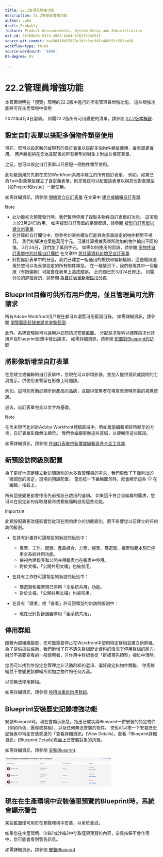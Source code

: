 ```yaml
---
title: 22.2管理員增強功能
description: 22.2管理員增強功能
author: Luke
draft: Probably
feature: Product Announcements, System Setup and Administration
exl-id: 55fb0b85-937d-4903-8a64-6f627dd4291f
source-git-commit: be4904f0b37870c1bfc8ec345e468d5fc283aa36
workflow-type: tm+mt
source-wordcount: '1009'
ht-degree: 0%

---
```


# 22.2管理員增強功能

本頁面說明在「預覽」環境的22.2版中進行的所有管理員增強功能。 這些增強功能將可在生產環境中使用

<!--
<MadCap:conditionalText data-mc-conditions="QuicksilverOrClassic.Draft mode">
in January 2022
</MadCap:conditionalText>
-->

2022年4月4日當周。 如需22.2版所有可用變更的清單，請參閱 [22.2版本概觀](../../../product-announcements/product-releases/22.2-release-activity/22-2-release-overview.md).

## 設定自訂表單以搭配多個物件類型使用

現在，您可以設定新的或現有的自訂表單以搭配多個物件類型使用，讓表單更實用。 用戶將能夠在您為其配置的所有類型的對象上附加並填寫表單。

之前，您可以設定自訂表單以只搭配一個物件類型使用。

此功能適用於先前在您的Workfront系統中建立的所有自訂表單。 例如，如果已為Task對象類型建立了自定義表單，則您現在可以配置該表單以與其他對象類型（如Project和Issue）一起使用。

如需詳細資訊，請參閱 [開始建立自訂表單](../../../administration-and-setup/customize-workfront/create-manage-custom-forms/create-or-edit-a-custom-form.md#start) 在文章中 [建立或編輯自訂表單](../../../administration-and-setup/customize-workfront/create-manage-custom-forms/create-or-edit-a-custom-form.md).

>[!NOTE]
>
>* 此功能初次預覽發行時，我們暫時停用了複製多物件自訂表單的功能。 這項能力於3月24日啟用。 如需複製自訂表單的相關資訊，請參閱 [複製自訂表單以建立新表單](../../../administration-and-setup/customize-workfront/create-manage-custom-forms/copy-custom-form-to-create-a-new-one.md).
>* 在計算的自訂欄位中，您參考的某些欄位可能與為表單設定的物件類型不相容。 我們的解決方案是萬用字元，可讓計算根據表單所附加的物件輸出不同的值。 3月24日，我們加了萬用字元。 如需如何使用的資訊，請參閱 [多物件自訂表單中的計算自訂欄位](../../../administration-and-setup/customize-workfront/create-manage-custom-forms/add-calculated-data-to-custom-form.md#calculat) 在文章中 [將計算資料新增至自訂表單](../../../administration-and-setup/customize-workfront/create-manage-custom-forms/add-calculated-data-to-custom-form.md).
>* 針對自訂表單中的分區，我們已建立一組通用的檢視和編輯權限，這些權限適用於您可以為表單設定的所有物件類型。 在一種情況下，我們發現其中一個權限（有限編輯）可能會在表單上造成錯誤。 此問題已於3月24日修正。 如需分段的詳細資訊，請參閱 [為自訂表單新增區段分頁](../../../administration-and-setup/customize-workfront/create-manage-custom-forms/add-a-section-break-to-a-custom-form.md).
>


## Blueprint目錄可供所有用戶使用，並且管理員可允許請求

所有Adobe Workfront用戶現在都可以瀏覽可用藍圖目錄。 如需詳細資訊，請參閱 [瀏覽藍圖目錄並請求安裝藍圖](../../../administration-and-setup/blueprints/browse-catalog.md).

此外，系統管理員可以讓用戶訪問請求安裝藍圖。 分配請求隊列以儲存請求允許用戶從Blueprint目錄中發出請求。 如需詳細資訊，請參閱 [配置對Blueprint的訪問](../../../administration-and-setup/blueprints/configure-access-to-blueprints.md).

## 將影像新增至自訂表單

在您建立或編輯的自訂表單中，您現在可以新增影像，並加入提供資訊或說明的工具提示，供使用者暫留在影像上時閱讀。

例如，這可能有助於顯示新產品的品牌，或提供使用者在填寫表單時所需的視覺資訊。

過去，自訂表單完全以文字為基礎。

>[!NOTE]
>
>在尚未現代化的新Adobe Workfront體驗區域中，例如批量編輯項目時顯示的方塊，自訂表單影像無法顯示。 我們會繼續更新這些區域，以便顯示這些區段。

如需詳細資訊，請參閱 [在自訂表單中新增或編輯資產介面工具集](../../../administration-and-setup/customize-workfront/create-manage-custom-forms/add-widget-or-edit-its-properties-in-a-custom-form.md).

## 新預設訪問級別配置

為了更好地滿足建立新訪問級別的大多數管理員的需求，我們更改了下面列出的「微調您的設定」選項的預設配置。 當您按一下齒輪圖示時，就會顯示這些 ![](assets/gear-icon-in-access-levels.png) 在「編輯」按鈕上。

所有這些變更都會停用先前預設已啟用的選項。 如果這不符合貴組織的需求，您可以在設定新的存取層級時或稍後隨時啟用這些功能。

>[!IMPORTANT]
>
>此預設配置更改僅影響您從現在開始建立的訪問級別，而不影響您以前建立的任何訪問級別。

* 在具有計畫許可證類型的新訪問級別中：

   * 專案、工作、問題、產品組合、方案、報表、篩選器、檔案和範本現已停用全系統共用功能。
   * 檢視內建報表和公開共用報表也在報表中停用。
   * 對於文檔，「公開共用文檔」也被禁用。

* 在具有工作許可證類型的新訪問級別中：

   * 篩選器和檔案現已停用「全系統共用」功能。
   * 對於文檔，「公開共用文檔」也被禁用。

* 在具有「請求」或「查看」許可證類型的新訪問級別中：

   * 現在已針對篩選器停用「全系統共用」。

## 停用群組

隨著內部組織變更，您可能需要停止在Workfront中使用特定群組並建立新群組。 為了提供這些協助，我們新增了在不遺失群組歷史資料的情況下停用群組的能力。 對於不需要查看的一般使用者，非作用中群組會從「群組預先類型」欄位中清除。

您仍可以找到並設定您管理之非活動群組的選項、偏好設定和物件關聯。 停用群組並不會變更該群組所附加之物件的任何內容。

以前無法停用群組。

如需詳細資訊，請參閱 [停用或重新啟用群組](../../../administration-and-setup/manage-groups/create-and-manage-groups/deactivate-or-reactivate-a-group.md).

## Blueprint安裝歷史記錄增強功能

安裝Blueprint時，現在會顯示訊息，指出已成功與Blueprint一併安裝的特定物件（例如角色、團隊或群組），以及任何無法安裝的物件。 您也可以按一下安裝歷史記錄表中特定安裝旁邊的「查看詳細資訊」(View Details)，查看「Blueprint詳細資訊」(Blueprint Details)頁面上已安裝對象的清單。

如需詳細資訊，請參閱 [安裝Blueprint](../../../administration-and-setup/blueprints/blueprints-install.md).

![](assets/blueprints-installation-history-350x95.png)

## 現在在生產環境中安裝僅限預覽的Blueprint時，系統會顯示警告

某些藍圖僅可用於在預覽環境中安裝，以用於測試。

如果您在生產環境、沙箱1或沙箱2中存取僅限預覽的內容，安裝按鈕不會作用中，您可能會看到警告訊息。

如需詳細資訊，請參閱 [安裝Blueprint](../../../administration-and-setup/blueprints/blueprints-install.md).
